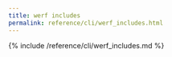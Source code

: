 ```yaml
---
title: werf includes
permalink: reference/cli/werf_includes.html
---
```


{% include /reference/cli/werf_includes.md %}
